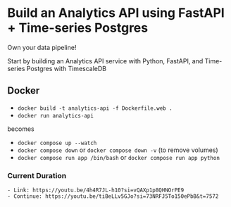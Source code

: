 # Build an Analytics API using FastAPI + Time-series Postgres

Own your data pipeline! 

Start by building an Analytics API service with Python, FastAPI, and Time-series Postgres with TimescaleDB



## Docker

- `docker build -t analytics-api -f Dockerfile.web .`
- `docker run analytics-api`

becomes

- `docker compose up --watch`
- `docker compose down` or `docker compose down -v` (to remove volumes)
- `docker compose run app /bin/bash` or `docker compose run app python` 

### Current Duration
```text
- Link: https://youtu.be/4h4R7JL-h10?si=vQAXp1p8QHNOrPE9
- Continue: https://youtu.be/tiBeLLv5GJo?si=73NRFJ5To150ePbB&t=7572
```